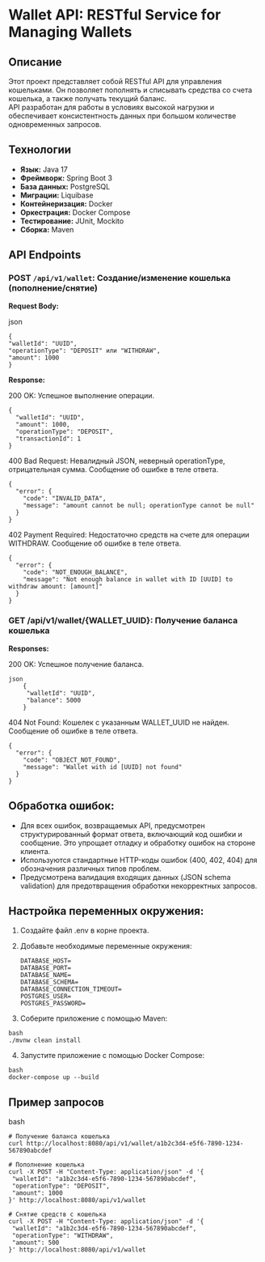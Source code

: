# Wallet API: RESTful Service for Managing Wallets

## Описание

Этот проект представляет собой RESTful API для управления кошельками.
Он позволяет пополнять и списывать средства со счета кошелька, а также получать текущий баланс.  
API разработан для работы в условиях высокой нагрузки и обеспечивает консистентность данных при большом количестве одновременных запросов.

## Технологии

- **Язык:** Java 17
- **Фреймворк:** Spring Boot 3
- **База данных:** PostgreSQL 
- **Миграции:** Liquibase
- **Контейнеризация:** Docker
- **Оркестрация:** Docker Compose
- **Тестирование:** JUnit, Mockito
- **Сборка:** Maven

## API Endpoints

### **POST `/api/v1/wallet`:** Создание/изменение кошелька (пополнение/снятие)

**Request Body:**

json
```
{
"walletId": "UUID",
"operationType": "DEPOSIT" или "WITHDRAW",
"amount": 1000
}
```
**Response:**

200 OK: Успешное выполнение операции. 
```
{
  "walletId": "UUID",
  "amount": 1000,
  "operationType": "DEPOSIT",
  "transactionId": 1
}
```
400 Bad Request: Невалидный JSON, неверный operationType, отрицательная сумма. Сообщение об ошибке в теле ответа. 
```
{
  "error": {
    "code": "INVALID_DATA",
    "message": "amount cannot be null; operationType cannot be null"
  }
}
```
402 Payment Required: Недостаточно средств на счете для операции WITHDRAW. Сообщение об ошибке в теле ответа.
```
{
  "error": {
    "code": "NOT_ENOUGH_BALANCE",
    "message": "Not enough balance in wallet with ID [UUID] to withdraw amount: [amount]"
  }
}
```

### GET /api/v1/wallet/{WALLET_UUID}: Получение баланса кошелька
**Responses:**

200 OK: Успешное получение баланса.
```
json
    {
     "walletId": "UUID",
     "balance": 5000
    }
```

404 Not Found: Кошелек с указанным WALLET_UUID не найден. Сообщение об ошибке в теле ответа.

```
{
  "error": {
    "code": "OBJECT_NOT_FOUND",
    "message": "Wallet with id [UUID] not found"
  }
}
```
## Обработка ошибок:

- Для всех ошибок, возвращаемых API, предусмотрен структурированный формат ответа, включающий код ошибки и сообщение. Это упрощает отладку и обработку ошибок на стороне клиента. 
- Используются стандартные HTTP-коды ошибок (400, 402, 404) для обозначения различных типов проблем.
- Предусмотрена валидация входящих данных (JSON schema validation) для предотвращения обработки некорректных запросов.

## Настройка переменных окружения:

1. Создайте файл .env в корне проекта. 
2. Добавьте необходимые переменные окружения:

    ```
    DATABASE_HOST=
    DATABASE_PORT=
    DATABASE_NAME=
    DATABASE_SCHEMA=
    DATABASE_CONNECTION_TIMEOUT=
    POSTGRES_USER=
    POSTGRES_PASSWORD=
    ```
3. Соберите приложение с помощью Maven:

```
bash
./mvnw clean install
```

4. Запустите приложение с помощью Docker Compose:

```
bash
docker-compose up --build
```

## Пример запросов
bash
```
# Получение баланса кошелька
curl http://localhost:8080/api/v1/wallet/a1b2c3d4-e5f6-7890-1234-567890abcdef
```
```
# Пополнение кошелька
curl -X POST -H "Content-Type: application/json" -d '{
 "walletId": "a1b2c3d4-e5f6-7890-1234-567890abcdef",
 "operationType": "DEPOSIT",
 "amount": 1000
}' http://localhost:8080/api/v1/wallet
```
```
# Снятие средств с кошелька
curl -X POST -H "Content-Type: application/json" -d '{
 "walletId": "a1b2c3d4-e5f6-7890-1234-567890abcdef",
 "operationType": "WITHDRAW",
 "amount": 500
}' http://localhost:8080/api/v1/wallet
```